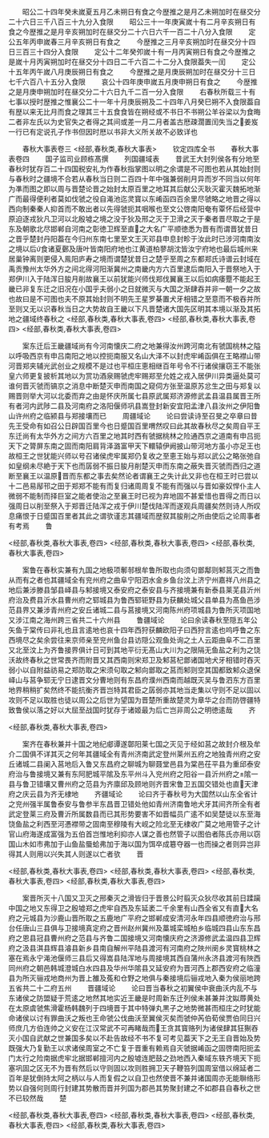 <!-- { "loadSidebar": true } -->
　　昭公二十四年癸未嵗夏五月乙未朔日有食之今歴推之是月乙未朔加时在昼交分二十六日三千八百三十九分入食限
　　昭公三十一年庚寅嵗十有二月辛亥朔日有食之今歴推之是月辛亥朔加时在昼交分二十六日六千一百二十八分入食限
　　定公五年丙申嵗春三月辛亥朔日有食之
　　今歴推之三月辛亥朔加时在昼交分十四日三百三十四分入食限
　　定公十二年癸夘嵗十有一月丙寅朔日有食之今歴推之是嵗十月丙寅朔加时在昼交分十四日二千六百二十二分入食限葢失一闰
　　定公十五年丙午嵗八月庚辰朔日有食之
　　今歴推之是月庚辰朔加时在昼交分十三日七千六百八十五分入食限
　　哀公十四年庚申嵗五月庚申朔日有食之
　　今歴推之是月庚申朔加时在昼交分二十六日九千二百一分入食限
　　右春秋所载三十有七事以授时歴推之惟襄公二十一年十月庚辰朔及二十四年八月癸巳朔不入食限葢自有歴以来无比月而食之理其三十五食食皆在朔经或不书日不书朔公羊谷梁以为食晦二者非左氏以为史官失之者得之其间或差一月二月者盖古厯疎濶置闰失当之姜岌一行已有定说孔子作书但因时厯以书非大义所关故不必致详也

　　春秋大事表卷三
<经部,春秋类,春秋大事表>
　　钦定四库全书
　　春秋大事表卷四
　　国子监司业顾栋髙撰
　　列国疆域表
　　昔武王大封列侯各有分地至春秋时犹存百二十四国税安礼为作春秋指掌图以明之余谓是不可图也若从其始封则与春秋时之疆境不合若从春秋当日则二百四十年中强兼弱削月异而岁不同当以何年为凖而图之即以周与晋楚论晋之始封太原百里之地耳其后献公灭耿灭霍灭魏拓地渐广而最得便利者莫如伐虢之役自渑池迄灵寳以东崤函四百余里尽虢略之地晋之得以西向制秦秦人抑首而不敢出者以先得虢扼其咽喉也至文公啓南阳奄有覃怀后经营中原迫逐戎狄凡卫河以北殷墟之境之没于狄及邢之灭于卫滑之灭于秦者晋尽取之于是东及朝歌北尽邯郸自河南之彰徳卫辉至直之大名广平顺徳悉为晋有而谓晋犹昔日之晋乎楚封丹阳葢在今归州东南七里至文王灭邓县申息封畛于汝此时已涉河南南汝之境以后食诸夏鄾及唐叶皆南阳府地也江黄道柏蓼胡沈皆汝宁府地也最后城州来居巢钟离则更侵入鳯阳庐寿之境而谓楚犹昔日之楚乎至周之东都郑氏诗谱云封域在禹贡豫州太华外方之间北得河阳渐冀州之南畿内方六百里逮后南阳入于晋祭地入于郑伊川入于陆浑日朘月削故襄王以前犹能兴师伐郑伐翼襄王以后如病痿蹷不能起王畿已非复东迁之旧况在小国乎夫弱小之日就微灭与大国之渐肆吞并非一朝一夕之故也故曰是不可图也夫不原其始封则不明先王星罗棊置犬牙相错之至意而不极吞并所至则又无以识春秋当日之大势故自王畿以下凡晋楚诸大国先区明其本境以渐及其拓地之疆域终春秋之
<经部,春秋类,春秋大事表,卷四>
<经部,春秋类,春秋大事表,卷四>
<经部,春秋类,春秋大事表,卷四>

　　案东迁后王畿疆域尚有今河南懐庆二府之地兼得汝州跨河南北有虢国桃林之隘以呼吸西京有申吕南阳之地以控扼南服又名山大泽不以封虎牢崤函俱在王略襟山带河晋郑夹辅光武创业之规模不是过也平桓庄恵相继百年号令不行诸侯攘窃王不能张皇六师更复披析其地以为赏功酒泉赐虢虎牢赐郑至允姓之戎入居伊川异类逼处莫可谁何晋灭虢而镐京之消息中断楚灭申而南国之窥伺方张至温原苏忿生之田与郑复以赐晋则举大河以北委而弃之由是怀庆所属七县原武属郑济源修武孟县温县属晋王所有者河内武陟二县及河南府之洛阳偃师巩县嵩登封新安宜阳孟津八县汝州之伊阳鲁山许州府之临颍县与郑接壤而已
　　周疆域论
　　论曰尝读诗至召旻之卒章曰昔先王受命有如召公日辟国百里今也日蹙国百里喟然叹曰此其故春秋尽之矣周自平王东迁尚有太华外方之间方六百里之地其时西有虢据桃林之险通西京之道南有申吕扼天下之膂屏东南之固而南阳肩背泽潞富甲天下轘辕伊阙披山带河地方虽小亦足王也故桓王之世犹能兴师以号召诸侯虎牢属郑仍复收之至恵王始与郑以武公之略张弛自如皇纲未尽絶于天下也而孱弱不振日朘月削楚灭申而东南之蔽失晋灭虢而西归之道断至襄王以温原晋而东都之事去矣然论者谓襄王之失计此又非也在桓王时已尝以十二邑易鄬邗之田于郑郑不能有而复归诸周周复不能有而强以与晋如豪奴悍仆主人微弱不能制而择巨室之能者使治之至襄王时已视为弃地固不甚爱惜也晋得之而日以强周日以削至祭入于郑晋迁陆浑之戎于伊川楚伐陆浑而遂观兵周疆矣然则诗人所叹息痛恨于日蹙国百里者其此之谓欤谨志其疆域而歴叙其朘削之所由使后之论周事者有考焉
　　鲁

<经部,春秋类,春秋大事表,卷四>
<经部,春秋类,春秋大事表,卷四>
<经部,春秋类,春秋大事表,卷四>

　　案鲁在春秋实兼有九国之地极项鄟邿根牟鲁所取也向须句鄫鄅则邾莒灭之而鲁从而有之者也其疆域全有兖州府之曲阜宁阳泗水金乡鱼台汶上济宁州嘉祥八州县之地后兼涉滕县邹县峄县与邾接境又泰安府之泰安县与齐接境兼有新泰县莱芜县沂州府治及费县沂水县曹州府之郓城县为鲁西郓钜野县为获麟处城父县单县为髙鱼邑涉范县界又兼涉青州府之安丘诸城二县与莒接境又河南陈州府项城县为鲁所灭项国地又涉江南之海州跨三省共二十六州县
　　鲁疆域论
　　论曰余读春秋至隠五年公矢鱼于棠传曰非礼也且言逺地也哀十四年西狩获麟欧阳子曰西狩言逺也呜呼鲁之东西境尽之矣余尝往来京师亲至兖州鱼台县访隠公观鱼处询之土人云距曲阜不二百里又北至汶上为齐鲁接界俱计日可到其地平衍无髙山大川为之限隔无鱼盐之利为之饶沃故终春秋之世常畏齐而附晋又其西南则宋郑卫及邾莒杞鄫诸国地犬牙相错时吞灭弱小以自附益祊易之郑防取之宋须句取之邾向鄫取之莒而邾则空其国都致邾众退保峄山与莒争郓无宁日逮晋文分曹地则有东昌府濮州西南而越既灭吴与鲁泗东方百里地界稍稍扩矣然终不能抗衡齐晋岂特其君臣之孱弱亦其地当走集以守则不足以固以攻则不足以取胜也徒以周公之后世为望国为晋楚所重故楚灵为章华之台而防啓疆特致鲁侯以落之好以大屈至战国时犹存于诸姬最为后亡岂非周公之明徳逺哉
　　齐

<经部,春秋类,春秋大事表,卷四>

　　案齐在春秋兼并十国之地纪郕谭遂鄣阳莱七国之灭见于经如莒之故封介根及牟介二国俱不详其灭之何年其疆域全有青州济南武定登州莱州五府之地独青州府之安丘诸城二县阑入莒地后入鲁又东昌府之聊城为聊聂堂邑县为棠邑茌平县为重邱泰安府治与鲁接境又兼有东阿肥城平隂及东平州斗入兖州府之阳谷一县沂州府之隂一县与鲁卫错壤又曹州府之范县为齐廪邱及顾地则齐晋宋鲁卫五国交错处也直天津府之庆云县为齐无棣地
　　齐疆域论
　　论曰齐于春秋号为大国然以山东全省计之兖州强半属鲁泰安与鲁参半东昌晋卫错处他如青州济南鲁地犬牙其间齐所全有者武定登莱三府及曹沂所属数县而已其形势要害不如晋幅员广逺不如吴楚徒以东至海饶鱼盐之利西至河慿襟带之固南至穆陵有大岘之险北至无棣收广莫之地用管子之计官山府海遂成富强为五伯首岂惟地利抑亦人谋之善也然管子以图伯者陈氏亦用以窃国山木如市弗加于山鱼盐蜃蛤弗加于海以国为饵卒成簒夺器一也而操之者则异岂非得其人则用以兴失其人则遂以亡者欤
　　晋

<经部,春秋类,春秋大事表,卷四>
<经部,春秋类,春秋大事表,卷四>
<经部,春秋类,春秋大事表,卷四>
<经部,春秋类,春秋大事表,卷四>

　　案晋所灭十八国又卫灭之邢秦灭之滑皆归于晋景公时翦灭众狄尽收其前日蹂躏中国之地又东得卫之殷墟郑之虎牢自西及东延袤二千余里有山西全省又有直大名府之元城县为沙鹿山晋所取之五鹿地广平府之邯郸成安清河永年四县顺徳府治与邢台任唐山三县俱与卫接境真定府之晋州赵州冀州及藁城栾城柏乡临城四县山东东昌府之恩县冠县曹州府之范县与齐鲁二国接境又河南懐庆府之济源修武孟温四县卫辉府之汲县淇县辉县濬县新乡县南自解州平陆县渡河有河南府之陜州阌乡灵寳桃林之塞在焉永宁渑池偃师三县后又得嵩县陆浑地与周接境其西自蒲州永济县渡河有陜西同州府之朝邑韩城澄城白水四县及华州华隂县又延安府为晋河西上郡西安府之临潼县为所灭骊戎地商州为晋上雒及菟和仓野之地俱与秦接境后骊戎地入秦为侯丽地跨五省共二十二府五州
　　晋疆域论
　　论曰晋当春秋之初翼侯中衰曲沃内乱不与东诸侯之防盟疑于荒逺之地然其地实近王畿是时周新东迁列侯未甚兼并沈姒蓐黄处在太原虞虢焦滑霍杨韩魏列于四境晋于其中特弹丸黒子之地势微甚而桓庄之时犹能命诸侯以讨有罪曲沃之叛也王命虢公伐曲沃至翼侯灭矣而虢仲芮伯荀侯贾伯同日兴师庶几方伯连帅之义安在江汉常武不可再睹哉而王贪其寳赂列为诸侯肆其狂猘吞灭小国自武献之世兼国多矣以不赴告故经不书不复可考见葢天下之无王自晋始及势既强大乃复勤王以求诸侯周室之不亡复于晋重有赖焉自灭虢据崤函之固啓南阳扼孟门太行之险南据虎牢北据邯郸擅河内之殷墟连肥鼓之劲地西入秦域东轶齐境天下扼塞巩固之区无不为晋有然后以守则固以攻则胜拥卫天子鞭笞列国周室借以绵延者二百年是犹倒持太阿之柄以与人而复假之以自卫也然使晋不兼并诸国周亦无能聨络形势以自强何则周行封建其势散而晋并列国为郡邑其势聚封建之不如郡县自春秋之世不已较然哉
　　楚

<经部,春秋类,春秋大事表,卷四>
<经部,春秋类,春秋大事表,卷四>
<经部,春秋类,春秋大事表,卷四>
<经部,春秋类,春秋大事表,卷四>


